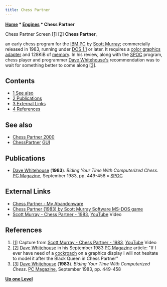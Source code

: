 ```yaml
---
title: Chess Partner
---
```

**[Home](Home "Home") * [Engines](Engines "Engines") * Chess Partner**

[](File:Chess_Partner1983.jpg) Chess Partner Screen <a id="cite-note-1" href="#cite-ref-1">[1]</a> <a id="cite-note-2" href="#cite-ref-2">[2]</a>
**Chess Partner**,

an early chess program for the [IBM PC](IBM_PC "IBM PC") by [Scott Murray](index.php?title=Scott_Murray&action=edit&redlink=1 "Scott Murray (page does not exist)"); commercially released in 1983, running under [DOS 1.1](MS-DOS "MS-DOS") or later. It requires a [color graphics adapter](https://en.wikipedia.org/wiki/Color_Graphics_Adapter) and 128KiB of [memory](Memory "Memory"). In his review, along with the [SPOC](SPOC "SPOC") program, chess player and programmer [Dave Whitehouse's](index.php?title=Dave_Whitehouse&action=edit&redlink=1 "Dave Whitehouse (page does not exist)") recommendation was to wait for something better to come along <a id="cite-note-3" href="#cite-ref-3">[3]</a>.

## Contents

- [1 See also](#see-also)
- [2 Publications](#publications)
- [3 External Links](#external-links)
- [4 References](#references)

## See also

- [Chess Partner 2000](Chess_Partner_2000 "Chess Partner 2000")
- [ChessPartner](ChessPartner "ChessPartner") [GUI](GUI "GUI")

## Publications

- [Dave Whitehouse](index.php?title=Dave_Whitehouse&action=edit&redlink=1 "Dave Whitehouse (page does not exist)") (**1983**). *Biding Your Time With Computerized Chess*. [PC Magazine](PC_Magazine "PC Magazine"), September 1983, pp. 449-458 » [SPOC](SPOC "SPOC")

## External Links

- [Chess Partner - My Abandonware](http://www.myabandonware.com/game/chess-partner-2mr)
- [Chess Partner (1983) by Scott Murray Software MS-DOS game](https://www.uvlist.net/game-231275-Chess+Partner)
- [Scott Murray - Chess Partner - 1983](https://www.youtube.com/watch?v=MWpMyUyN1_k), [YouTube](https://en.wikipedia.org/wiki/YouTube) Video

## References

1. <a id="cite-ref-1" href="#cite-note-1">[1]</a> Capture from [Scott Murray - Chess Partner - 1983](https://www.youtube.com/watch?v=MWpMyUyN1_k), [YouTube](https://en.wikipedia.org/wiki/YouTube) Video
1. <a id="cite-ref-2" href="#cite-note-2">[2]</a> [Dave Whitehouse](index.php?title=Dave_Whitehouse&action=edit&redlink=1 "Dave Whitehouse (page does not exist)") in his September 1983 [PC Magazine](PC_Magazine "PC Magazine") article: "If I ever have need of a [cockroach](https://en.wikipedia.org/wiki/Cockroach) on a graphics display I will not hesitate to model it after the Black Queen in Chess Partner"
1. <a id="cite-ref-3" href="#cite-note-3">[3]</a> [Dave Whitehouse](index.php?title=Dave_Whitehouse&action=edit&redlink=1 "Dave Whitehouse (page does not exist)") (**1983**). *Biding Your Time With Computerized Chess*. [PC Magazine](PC_Magazine "PC Magazine"), September 1983, pp. 449-458

**[Up one Level](Engines "Engines")**

